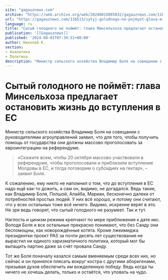 ```yaml
---
site: "gagauznews.com"
archive: "https://web.archive.org/web/20240815085032/gagauznews.com/116513/sytyj-golodnogo-ne-pojmyot-glava-minselhoza-predlagaet-ostanovit-zhizn-do-vstupleniya-v-es.html"
url: "https://gagauznews.com/116513/sytyj-golodnogo-ne-pojmyot-glava-minselhoza-predlagaet-ostanovit-zhizn-do-vstupleniya-v-es.html"
language: ru
title: "Сытый голодного не поймёт: глава Минсельхоза предлагает остановить жизнь до вступления в ЕС"
publication: '[[Gagauznews]]'
published: '2024-08-01T07:39:51+00:00'
author: Николай К.
section:
- Аналитика
- Политика
description: "Министр сельского хозяйства Владимир Боля на совещании с руководителями агроуправлений заявил, что для того, чтобы получить помощь от государства они должны массово проголосовать за евроинтеграцию на референдуме. «Скажите всем, чтобы 20 октября массово участвовали в референдуме, чтобы проголосовали и приблизили вступление Молдовы в ЕС, и тогда поговорим о субсидиях на гектар», – заявил Боля. К сожалению, ему никто не напомнил о том, что до вступления в ЕС надо ещё как-то дожить, а сам он, видимо, не догадался. Ведь такие, как Владимир Боля, Попшой, Алайба, Мариан, бесконечно далеки от потребностей простых людей. У них всё хорошо, и потому они считают, что […]"
---
```


# Сытый голодного не поймёт: глава Минсельхоза предлагает остановить жизнь до вступления в ЕС

Министр сельского хозяйства Владимир Боля на совещании с руководителями агроуправлений заявил, что для того, чтобы получить помощь от государства они должны массово проголосовать за евроинтеграцию на референдуме.

> «Скажите всем, чтобы 20 октября массово участвовали в референдуме, чтобы проголосовали и приблизили вступление Молдовы в ЕС, и тогда поговорим о субсидиях на гектар», – заявил Боля.

К сожалению, ему никто не напомнил о том, что до вступления в ЕС надо ещё как-то дожить, а сам он, видимо, не догадался. Ведь такие, как Владимир Боля, Попшой, Алайба, Мариан, бесконечно далеки от потребностей простых людей. У них всё хорошо, и потому они считают, что у всех остальных тоже всё ничего. Видимо, искренне верят в это. Не зря ведь говорят, что сытый голодного не разумеет. Так и тут.

Наглость и цинизм режима крепчают по мере приближения к дате икс. Володя Боля и все остальные прекрасно понимают, что без Санду они беспомощны, как новорождённые котята. Кроме лжеимиджа президентки проект PAS за почти десять лет существования не вырастил ни единого харизматичного политика, который мог бы вытащить партию даже за счёт провала Санду.

Тот же Боля поначалу казался самым вменяемым среди всех них, но сейчас и он принялся плясать вокруг костра с другими аборигенами, призывая духов обеспечить им вожделенную победу. Ведь когда ты ничего не хочешь делать, только и остаётся, что уповать на чудо.